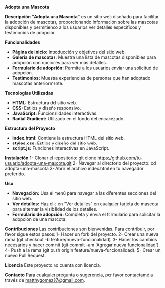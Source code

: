__Adopta una Mascota__

__Descripción__
__"Adopta una Mascota"__ es un sitio web diseñado para facilitar la adopción de mascotas, proporcionando información sobre las mascotas disponibles y permitiendo a los usuarios ver detalles específicos y testimonios de adopción.

__Funcionalidades__
* __Página de inicio:__ Introducción y objetivos del sitio web.
* __Galería de mascotas:__ Muestra una lista de mascotas disponibles para adopción con opciones para ver más detalles.
* __Formulario de adopción:__ Permite a los usuarios enviar una solicitud de adopción.
* __Testimonios:__ Muestra experiencias de personas que han adoptado mascotas anteriormente.

__Tecnologías Utilizadas__
* __HTML:__ Estructura del sitio web.
* __CSS:__ Estilos y diseño responsivo.
* __JavaScript:__ Funcionalidades interactivas.
* __Radial Gradient:__ Utilizado en el fondo del encabezado.

__Estructura del Proyecto__
* __index.html:__ Contiene la estructura HTML del sitio web.
* __styles.css:__ Estilos y diseño del sitio web.
* __script.js:__ Funciones interactivas en JavaScript.

__Instalación__
1- Clonar el repositorio:
git clone https://github.com/tu-usuario/adopta-una-mascota.git
2- Navegar al directorio del proyecto:
cd adopta-una-mascota
3- Abrir el archivo index.html en tu navegador preferido.

__Uso__
* __Navegación:__ Usa el menú para navegar a las diferentes secciones del sitio web.
* __Ver detalles:__ Haz clic en "Ver detalles" en cualquier tarjeta de mascota para alternar la visibilidad de los detalles.
* __Formulario de adopción:__ Completa y envía el formulario para solicitar la adopción de una mascota.

__Contribuciones__
Las contribuciones son bienvenidas. Para contribuir, por favor sigue estos pasos:
1- Hacer un fork del proyecto.
2- Crear una nueva rama (git checkout -b feature/nueva-funcionalidad).
3- Hacer los cambios necesarios y hacer commit (git commit -am 'Agregar nueva funcionalidad').
4- Push a la rama (git push origin feature/nueva-funcionalidad).
5- Crear un nuevo Pull Request.

__Licencia__
Este proyecto no cuenta con licencia.

__Contacto__
Para cualquier pregunta o sugerencia, por favor contactamé a través de matthygomez87@gmail.com.

